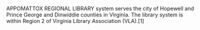 APPOMATTOX REGIONAL LIBRARY system serves the city of Hopewell and Prince George and Dinwiddie counties in Virginia. The library system is within Region 2 of Virginia Library Association (VLA).[1]
